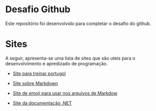 # Desafio Github
<p> Este repositório foi desenvolvido para completar o desafio do github.</p> 

# Sites 
<p> A seguir, apresenta-se uma lista de sites que são uteis para o desenvolvimento e apredizado de programação.<p>

- [Site para treinar portugol](https://portugol-webstudio.cubos.io/ide)

- [Site sobre Markdown](https://www.markdownguide.org/cheat-sheet/)

- [Site de emoji para usar nos arquivos de Markdow](https://emojipedia.org/)

- [Site da documentação .NET](https://docs.microsoft.com/pt-br/dotnet/)